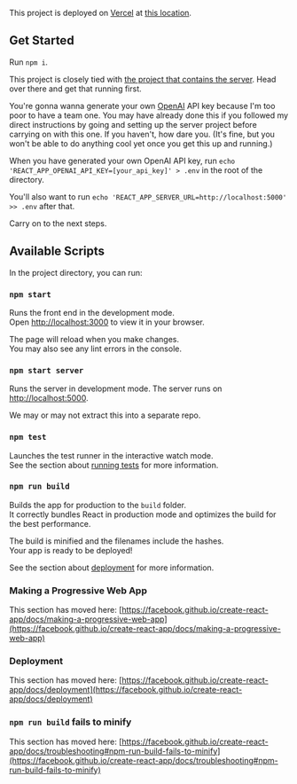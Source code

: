 This project is deployed on [Vercel](https://vercel.com) at [this location](https://grocery-gpt.vercel.app/).

## Get Started

Run `npm i`.

This project is closely tied with [the project that contains the server](https://github.com/lemonphresh/groceryGPT_server). Head over there and get that running first. 

You're gonna wanna generate your own [OpenAI](https://openai.com/) API key because I'm too poor to have a team one. You may have already done this if you followed my direct instructions by going and setting up the server project before carrying on with this one. If you haven't, how dare you. (It's fine, but you won't be able to do anything cool yet once you get this up and running.)

When you have generated your own OpenAI API key, run `echo 'REACT_APP_OPENAI_API_KEY=[your_api_key]' > .env` in the root of the directory. 

You'll also want to run `echo 'REACT_APP_SERVER_URL=http://localhost:5000' >> .env` after that.

Carry on to the next steps.

## Available Scripts

In the project directory, you can run:

### `npm start`

Runs the front end in the development mode.\
Open [http://localhost:3000](http://localhost:3000) to view it in your browser.

The page will reload when you make changes.\
You may also see any lint errors in the console.

### `npm start server`

Runs the server in development mode.
The server runs on [http://localhost:5000](http://localhost:5000).

We may or may not extract this into a separate repo.

### `npm test`

Launches the test runner in the interactive watch mode.\
See the section about [running tests](https://facebook.github.io/create-react-app/docs/running-tests) for more information.

### `npm run build`

Builds the app for production to the `build` folder.\
It correctly bundles React in production mode and optimizes the build for the best performance.

The build is minified and the filenames include the hashes.\
Your app is ready to be deployed!

See the section about [deployment](https://facebook.github.io/create-react-app/docs/deployment) for more information.

### Making a Progressive Web App

This section has moved here: [https://facebook.github.io/create-react-app/docs/making-a-progressive-web-app](https://facebook.github.io/create-react-app/docs/making-a-progressive-web-app)

### Deployment

This section has moved here: [https://facebook.github.io/create-react-app/docs/deployment](https://facebook.github.io/create-react-app/docs/deployment)

### `npm run build` fails to minify

This section has moved here: [https://facebook.github.io/create-react-app/docs/troubleshooting#npm-run-build-fails-to-minify](https://facebook.github.io/create-react-app/docs/troubleshooting#npm-run-build-fails-to-minify)
